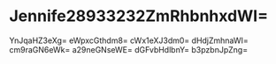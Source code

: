 # Jennife28933232ZmRhbnhxdWI=
YnJqaHZ3eXg=
eWpxcGthdm8=
cWx1eXJ3dm0=
dHdjZmhnaWI=
cm9raGN6eWk=
a29neGNseWE=
dGFvbHdlbnY=
b3pzbnJpZng=
